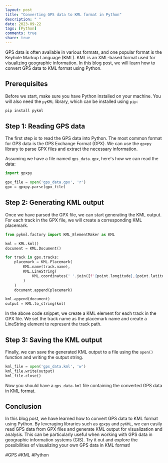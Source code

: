 ```yaml
---
layout: post
title: "Converting GPS data to KML format in Python"
description: " "
date: 2023-09-22
tags: [Python]
comments: true
share: true
---
```


GPS data is often available in various formats, and one popular format is the Keyhole Markup Language (KML). KML is an XML-based format used for visualizing geographic information. In this blog post, we will learn how to convert GPS data to KML format using Python.

## Prerequisites

Before we start, make sure you have Python installed on your machine. You will also need the `pyKML` library, which can be installed using `pip`:

```python
pip install pykml
```

## Step 1: Reading GPS data

The first step is to read the GPS data into Python. The most common format for GPS data is the GPS Exchange Format (GPX). We can use the `gpxpy` library to parse GPX files and extract the necessary information.

Assuming we have a file named `gps_data.gpx`, here's how we can read the data:

```python
import gpxpy

gpx_file = open('gps_data.gpx', 'r')
gpx = gpxpy.parse(gpx_file)

```

## Step 2: Generating KML output

Once we have parsed the GPX file, we can start generating the KML output. For each track in the GPX file, we will create a corresponding KML placemark.

```python
from pykml.factory import KML_ElementMaker as KML

kml = KML.kml()
document = KML.Document()

for track in gpx.tracks:
    placemark = KML.Placemark(
        KML.name(track.name),
        KML.LineString(
            KML.coordinates(' '.join([f'{point.longitude},{point.latitude},0' for point in track.points]))
        )
    )
    document.append(placemark)

kml.append(document)
output = KML.to_string(kml)

```

In the above code snippet, we create a KML element for each track in the GPX file. We set the track name as the placemark name and create a LineString element to represent the track path.

## Step 3: Saving the KML output

Finally, we can save the generated KML output to a file using the `open()` function and writing the output string.

```python
kml_file = open('gps_data.kml', 'w')
kml_file.write(output)
kml_file.close()
```

Now you should have a `gps_data.kml` file containing the converted GPS data in KML format.

## Conclusion

In this blog post, we have learned how to convert GPS data to KML format using Python. By leveraging libraries such as `gpxpy` and `pyKML`, we can easily read GPS data from GPX files and generate KML output for visualization and analysis. This can be particularly useful when working with GPS data in geographic information systems (GIS). Try it out and explore the possibilities of visualizing your own GPS data in KML format!

\#GPS #KML #Python